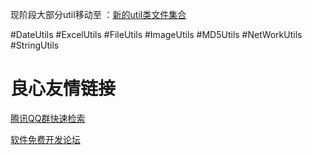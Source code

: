 现阶段大部分util移动至 ：[新的util类文件集合](http://http://git.oschina.net/alexgaoyh/MutiModule-parent/tree/master/MutiModule-common/src/main/java/com/MutiModule/common/utils)

#DateUtils
#ExcelUtils
#FileUtils
#ImageUtils
#MD5Utils
#NetWorkUtils
#StringUtils

 # 良心友情链接

[腾讯QQ群快速检索](http://u.720life.cn/s/8cf73f7c)

[软件免费开发论坛](http://u.720life.cn/s/bbb01dc0)